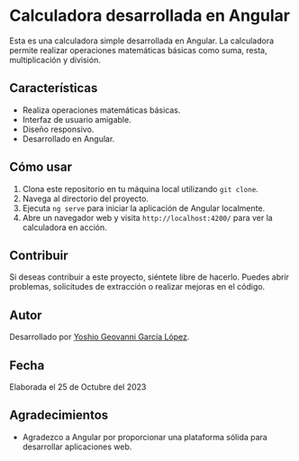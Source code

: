 # Calculadora desarrollada en Angular

Esta es una calculadora simple desarrollada en Angular. La calculadora permite realizar operaciones matemáticas básicas como suma, resta, multiplicación y división.


## Características

- Realiza operaciones matemáticas básicas.
- Interfaz de usuario amigable.
- Diseño responsivo.
- Desarrollado en Angular.

## Cómo usar

1. Clona este repositorio en tu máquina local utilizando `git clone`.
2. Navega al directorio del proyecto.
3. Ejecuta `ng serve` para iniciar la aplicación de Angular localmente.
4. Abre un navegador web y visita `http://localhost:4200/` para ver la calculadora en acción.

## Contribuir

Si deseas contribuir a este proyecto, siéntete libre de hacerlo. Puedes abrir problemas, solicitudes de extracción o realizar mejoras en el código.



## Autor

Desarrollado por [Yoshio Geovanni García López](https://github.com/geovannigarcia95).

## Fecha

Elaborada el 25 de Octubre del 2023

## Agradecimientos

- Agradezco a Angular por proporcionar una plataforma sólida para desarrollar aplicaciones web.
